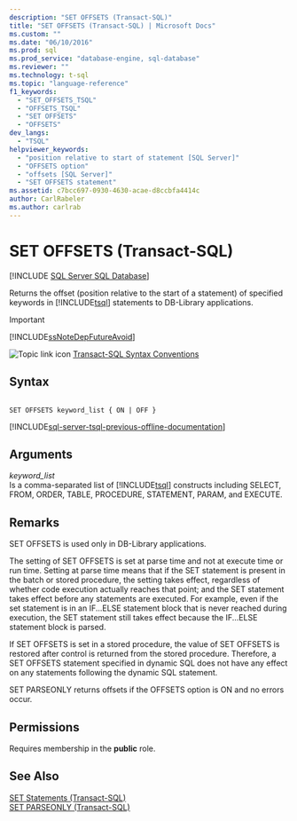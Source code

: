 ```yaml
---
description: "SET OFFSETS (Transact-SQL)"
title: "SET OFFSETS (Transact-SQL) | Microsoft Docs"
ms.custom: ""
ms.date: "06/10/2016"
ms.prod: sql
ms.prod_service: "database-engine, sql-database"
ms.reviewer: ""
ms.technology: t-sql
ms.topic: "language-reference"
f1_keywords: 
  - "SET_OFFSETS_TSQL"
  - "OFFSETS_TSQL"
  - "SET OFFSETS"
  - "OFFSETS"
dev_langs: 
  - "TSQL"
helpviewer_keywords: 
  - "position relative to start of statement [SQL Server]"
  - "OFFSETS option"
  - "offsets [SQL Server]"
  - "SET OFFSETS statement"
ms.assetid: c7bcc697-0930-4630-acae-d8ccbfa4414c
author: CarlRabeler
ms.author: carlrab
---
```

# SET OFFSETS (Transact-SQL)
[!INCLUDE [SQL Server SQL Database](../../includes/applies-to-version/sql-asdb.md)]

  Returns the offset (position relative to the start of a statement) of specified keywords in [!INCLUDE[tsql](../../includes/tsql-md.md)] statements to DB-Library applications.  
  
> [!IMPORTANT]  
>  [!INCLUDE[ssNoteDepFutureAvoid](../../includes/ssnotedepfutureavoid-md.md)]  
 
 ![Topic link icon](../../database-engine/configure-windows/media/topic-link.gif "Topic link icon") [Transact-SQL Syntax Conventions](../../t-sql/language-elements/transact-sql-syntax-conventions-transact-sql.md)  
  
## Syntax  
  
```syntaxsql
  
SET OFFSETS keyword_list { ON | OFF }  
```  
  
[!INCLUDE[sql-server-tsql-previous-offline-documentation](../../includes/sql-server-tsql-previous-offline-documentation.md)]

## Arguments
 *keyword_list*  
 Is a comma-separated list of [!INCLUDE[tsql](../../includes/tsql-md.md)] constructs including SELECT, FROM, ORDER, TABLE, PROCEDURE, STATEMENT, PARAM, and EXECUTE.  
  
## Remarks  
 SET OFFSETS is used only in DB-Library applications.  
  
 The setting of SET OFFSETS is set at parse time and not at execute time or run time. Setting at parse time means that if the SET statement is present in the batch or stored procedure, the setting takes effect, regardless of whether code execution actually reaches that point; and the SET statement takes effect before any statements are executed. For example, even if the set statement is in an IF...ELSE statement block that is never reached during execution, the SET statement still takes effect because the IF...ELSE statement block is parsed.  
  
 If SET OFFSETS is set in a stored procedure, the value of SET OFFSETS is restored after control is returned from the stored procedure. Therefore, a SET OFFSETS statement specified in dynamic SQL does not have any effect on any statements following the dynamic SQL statement.  
  
 SET PARSEONLY returns offsets if the OFFSETS option is ON and no errors occur.  
  
## Permissions  
 Requires membership in the **public** role.  
  
## See Also  
 [SET Statements &#40;Transact-SQL&#41;](../../t-sql/statements/set-statements-transact-sql.md)   
 [SET PARSEONLY &#40;Transact-SQL&#41;](../../t-sql/statements/set-parseonly-transact-sql.md)  
  
  
